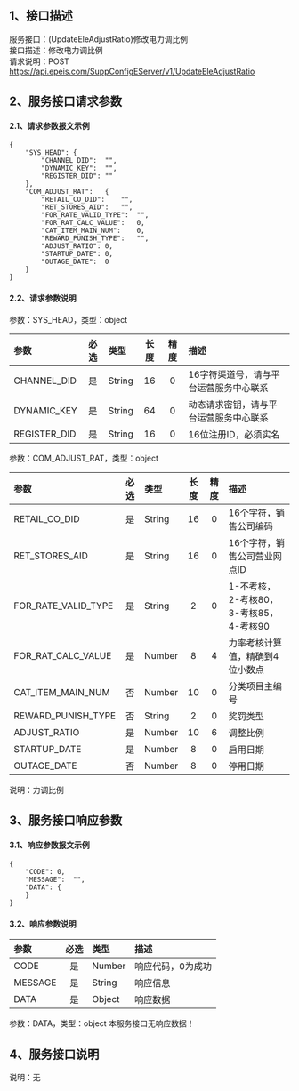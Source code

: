 ## 1、接口描述  
服务接口：(UpdateEleAdjustRatio)修改电力调比例  
接口描述：修改电力调比例  
请求说明：POST https://api.epeis.com/SuppConfigEServer/v1/UpdateEleAdjustRatio  
  
## 2、服务接口请求参数  
#### 2.1、请求参数报文示例  
~~~  
{
	"SYS_HEAD":	{
		"CHANNEL_DID":	"",
		"DYNAMIC_KEY":	"",
		"REGISTER_DID":	""
	},
	"COM_ADJUST_RAT":	{
		"RETAIL_CO_DID":	"",
		"RET_STORES_AID":	"",
		"FOR_RATE_VALID_TYPE":	"",
		"FOR_RAT_CALC_VALUE":	0,
		"CAT_ITEM_MAIN_NUM":	0,
		"REWARD_PUNISH_TYPE":	"",
		"ADJUST_RATIO":	0,
		"STARTUP_DATE":	0,
		"OUTAGE_DATE":	0
	}
}  
~~~  
#### 2.2、请求参数说明  
参数：SYS_HEAD，类型：object  
  
| 参数 | 必选 | 类型 | 长度 | 精度 | 描述 |  
| :----------------- | :----: | :-------- | :----: | :----: | :---------------- |  
| CHANNEL_DID | 是 | String | 16 | 0 | 16字符渠道号，请与平台运营服务中心联系 |  
| DYNAMIC_KEY | 是 | String | 64 | 0 | 动态请求密钥，请与平台运营服务中心联系 |  
| REGISTER_DID      |  是  | String   | 16 | 0 | 16位注册ID，必须实名 |  
  
参数：COM_ADJUST_RAT，类型：object  
  
| 参数              | 必选 | 类型     | 长度 | 精度 | 描述             |  
| :----------------- | :----: | :-------- | :----: | :----: | :---------------- |  
| RETAIL_CO_DID |  是  | String   | 16 | 0 | 16个字符，销售公司编码 |  
| RET_STORES_AID |  是  | String   | 16 | 0 | 16个字符，销售公司营业网点ID |  
| FOR_RATE_VALID_TYPE |  是  | String   | 2 | 0 | 1-不考核，2-考核80，3-考核85，4-考核90 |  
| FOR_RAT_CALC_VALUE |  是  | Number   | 8 | 4 | 力率考核计算值，精确到4位小数点 |  
| CAT_ITEM_MAIN_NUM |  否  | Number   | 10 | 0 | 分类项目主编号 |  
| REWARD_PUNISH_TYPE |  否  | String   | 2 | 0 | 奖罚类型 |  
| ADJUST_RATIO |  是  | Number   | 10 | 6 | 调整比例 |  
| STARTUP_DATE |  是  | Number   | 8 | 0 | 启用日期 |  
| OUTAGE_DATE |  否  | Number   | 8 | 0 | 停用日期 |  
  
说明：力调比例  
  
## 3、服务接口响应参数  
#### 3.1、响应参数报文示例  
~~~  
{
	"CODE":	0,
	"MESSAGE":	"",
	"DATA":	{
	}
}  
~~~  
#### 3.2、响应参数说明  
  
| 参数              | 必选 | 类型     | 描述             |  
| :----------------- | :----: | :-------- | :---------------- |  
| CODE | 是 | Number | 响应代码，0为成功 |  
| MESSAGE | 是 | String | 响应信息 |  
| DATA | 是 | Object | 响应数据 |  
  
参数：DATA，类型：object 本服务接口无响应数据！  
## 4、服务接口说明  
说明：无  
